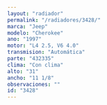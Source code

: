 ```yaml
---
layout: "radiador"
permalink: "/radiadores/3428/"
marca: "Jeep"
modelo: "Cherokee"
ano: "1997"
motor: "L4 2.5, V6 4.0"
transmision: "Automática"
parte: "432335"
clima: "Con clima"
alto: "31"
ancho: "11 1/8"
observaciones: ""
id: "3428"
---
```


